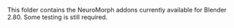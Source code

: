 This folder contains the NeuroMorph addons currently available for Blender 2.80.  Some testing is still required.
